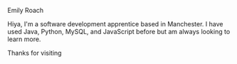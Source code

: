 Emily Roach

Hiya,
I'm a software development apprentice based in Manchester.
I have used Java, Python, MySQL, and JavaScript before but am always looking to learn more.

Thanks for visiting

